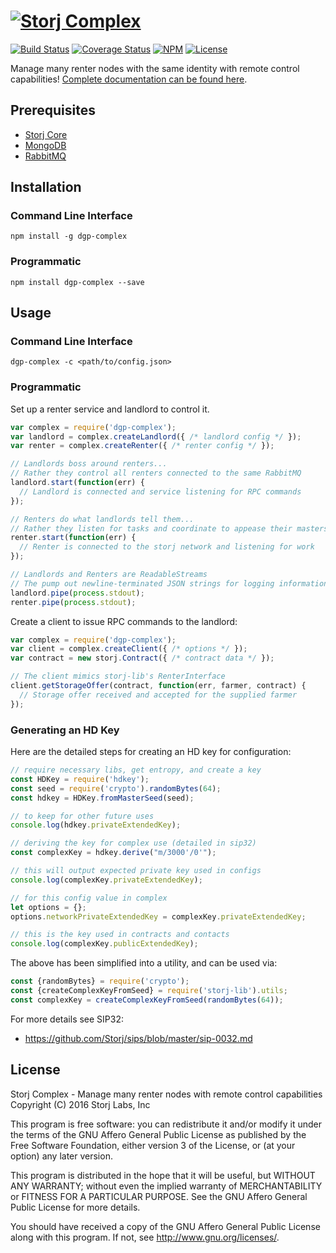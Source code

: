 [![Storj Complex](https://nodei.co/npm/dgp-complex.png?downloads=true)](http://storj.github.io/complex)
=========================================================================================================

[![Build Status](https://img.shields.io/travis/Storj/complex.svg?style=flat-square)](https://travis-ci.org/Storj/complex)
[![Coverage Status](https://img.shields.io/coveralls/Storj/complex.svg?style=flat-square)](https://coveralls.io/r/Storj/complex)
[![NPM](https://img.shields.io/npm/v/dgp-complex.svg?style=flat-square)](https://www.npmjs.com/package/dgp-complex)
[![License](https://img.shields.io/badge/license-AGPL3.0-blue.svg?style=flat-square)](https://raw.githubusercontent.com/Storj/complex/master/LICENSE)

Manage many renter nodes with the same identity with remote control
capabilities! [Complete documentation can be found here](https://storj.github.io/complex/).

Prerequisites
-------------

* [Storj Core](https://github.com/storj/core)
* [MongoDB](https://www.mongodb.com/)
* [RabbitMQ](https://www.rabbitmq.com)

Installation
------------

### Command Line Interface

```
npm install -g dgp-complex
```

### Programmatic

```
npm install dgp-complex --save
```

Usage
-----

### Command Line Interface

```
dgp-complex -c <path/to/config.json>
```

### Programmatic

Set up a renter service and landlord to control it.

```js
var complex = require('dgp-complex');
var landlord = complex.createLandlord({ /* landlord config */ });
var renter = complex.createRenter({ /* renter config */ });

// Landlords boss around renters...
// Rather they control all renters connected to the same RabbitMQ
landlord.start(function(err) {
  // Landlord is connected and service listening for RPC commands
});

// Renters do what landlords tell them...
// Rather they listen for tasks and coordinate to appease their masters
renter.start(function(err) {
  // Renter is connected to the storj network and listening for work
});

// Landlords and Renters are ReadableStreams
// The pump out newline-terminated JSON strings for logging information
landlord.pipe(process.stdout);
renter.pipe(process.stdout);
```

Create a client to issue RPC commands to the landlord:

```js
var complex = require('dgp-complex');
var client = complex.createClient({ /* options */ });
var contract = new storj.Contract({ /* contract data */ });

// The client mimics storj-lib's RenterInterface
client.getStorageOffer(contract, function(err, farmer, contract) {
  // Storage offer received and accepted for the supplied farmer
});
```

### Generating an HD Key

Here are the detailed steps for creating an HD key for configuration:

```js
// require necessary libs, get entropy, and create a key
const HDKey = require('hdkey');
const seed = require('crypto').randomBytes(64);
const hdkey = HDKey.fromMasterSeed(seed);

// to keep for other future uses
console.log(hdkey.privateExtendedKey);

// deriving the key for complex use (detailed in sip32)
const complexKey = hdkey.derive("m/3000'/0'");

// this will output expected private key used in configs
console.log(complexKey.privateExtendedKey);

// for this config value in complex
let options = {};
options.networkPrivateExtendedKey = complexKey.privateExtendedKey;

// this is the key used in contracts and contacts
console.log(complexKey.publicExtendedKey);
```

The above has been simplified into a utility, and can be used via:
```js
const {randomBytes} = require('crypto');
const {createComplexKeyFromSeed} = require('storj-lib').utils;
const complexKey = createComplexKeyFromSeed(randomBytes(64));
```

For more details see SIP32:
- https://github.com/Storj/sips/blob/master/sip-0032.md

License
-------

Storj Complex - Manage many renter nodes with remote control capabilities
Copyright (C) 2016 Storj Labs, Inc

This program is free software: you can redistribute it and/or modify
it under the terms of the GNU Affero General Public License as published
by the Free Software Foundation, either version 3 of the License, or
(at your option) any later version.

This program is distributed in the hope that it will be useful,
but WITHOUT ANY WARRANTY; without even the implied warranty of
MERCHANTABILITY or FITNESS FOR A PARTICULAR PURPOSE.  See the
GNU Affero General Public License for more details.

You should have received a copy of the GNU Affero General Public License
along with this program.  If not, see http://www.gnu.org/licenses/.


